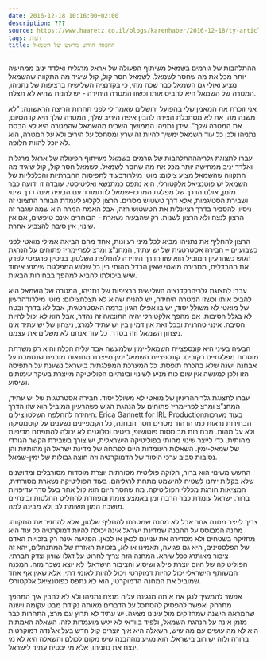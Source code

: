 ```yaml
---
date: 2016-12-18 10:16:00+02:00
description: ???
source: https://www.haaretz.co.il/blogs/karenhaber/2016-12-18/ty-article/0000017f-f8bc-ddde-abff-fcfdb47f0000
tags: דעות
title: ההפסד הידוע מראש של השמאל
---
```


ההתלהבות של גורמים בשמאל משיתוף הפעולה של אראל מרגלית ואלדד יניב ממחישה יותר מכל את מה שחסר לשמאל. לשמאל חסר קול, קול שיגיד מה התקווה שהשמאל מציע ואולי גם השמאל כבר שכח מהי, כי בקדנציה השלישית ברציפות של נתניהו, המטרה של השמאל היא להביס אותו וכשזו המטרה היחידה - יש להניח שהיא לא תצלח.

אני זוכרת את המאמן שלי בהפועל ירושלים שאמר לי לפני תחרות הריצה הראשונה: "לא משנה מה, את לא מסתכלת הצידה להבין איפה היריב שלך, המטרה שלך היא קו הסיום, את המטרה שלך". עידן נתניהו הממושך השכיח מהשמאל שהמטרה היא לא הבסת נתניהו ולכן כל עוד השמאל ימשיך להיות זה שרץ ומסתכל על היריב ולא על המטרה, הוא לא יוכל להוות חלופה.

 עברו לתצוגת גלריהההתלהבות של גורמים בשמאל משיתוף הפעולה של אראל מרגלית ואלדד יניב ממחישה יותר מכל את מה שחסר לשמאל. לשמאל חסר קול, קול שיגיד מה התקווה שהשמאל מציע צילום: מוטי מילרודבעוד לתפיסות החברתיות והכלכליות של השמאל יש פוטנציאל אלקטורלי, הוא נתפס כמתנשא ואליטיסטי. עובדה זו ידועה כבר מזמן, אולם הדרך של מפלגת המרכז-שמאל להתמודד עם הבעיה אינה דרך שינוי ושבירת הסטיגמות, אלא דרך טשטוש מסרים. הרצון לקלוע לעמדת הבוחר החציוני זה ניסיון להסביר בדרך רציונלית את הטשטוש הזה, אבל האמת המרה היא שמה שגבר זה הרצון לנצח ולא הרצון לשנות. רק שהבעיה נשארת - הבוחרים אינם טיפשים, אם אין שינוי, אין סיבה להצביע אחרת.

הרצון להחליף את נתניהו מביא לכל מיני רעיונות, אחד מהם הביאה אמילי מואטי לפני כשבועיים – חבירה אסטרטגית של יש עתיד, המחנ"צ ומרצ לפריימריז פתוחים על הנהגת הגוש כשהרעיון המוביל הוא שזו הדרך היחידה להחלפת השלטון. בניסיון פרגמטי לפרק את ההבדלים, מסבירה מואטי שאין הבדל מהותי בין כל שלוש המפלגות שימנע איחוד שיש ביכולתו להביא למהפך בבחירות הבאות.

 עברו לתצוגת גלריהבקדנציה השלישית ברציפות של נתניהו, המטרה של השמאל היא להביס אותו וכשזו המטרה היחידה, יש להניח שהיא לא תצלחצילום: מוטי מילרודהרעיון של מואטי לא משולל יסוד, יש בו אפילו הגיון ברמה האסטרטגית, אבל לא בדרך ובטח לא בגלל הסיבות. אם מהפך אלקטורלי יהיה התוצאה זה נהדר, אבל הוא לא יכול להיות הסיבה. אינני טהרנית ובכל זאת אין דמיון בין יש עתיד למרצ, ניצחון של יש עתיד אינו ניצחון השמאל וזה בסדר, כל עוד אנחנו לא משלים את עצמנו.

הבעיה בעיני היא קונספציית השמאל-ימין שלמעשה אבד עליה הכלח והיא רק משרתת מוסדות מפלגתיים רקובים. קונספציית השמאל ימין מייצרת מחנאות מובנית שנסמכת על אבחנה ישנה שלא בהכרח תופסת. כל המערכת המפלגתית בישראל נשענת על התפיסה הזו ולכן למעשה אין שום כוח מניע לשינוי ובינתיים הפוליטיקה מייצרת בעיקר עימותים ושיסוע.

 עברו לתצוגת גלריההרעיון של מואטי לא משולל יסוד. חבירה אסטרטגית של יש עתיד, המחנ"צ ומרצ לפריימריז פתוחים על הנהגת הגוש כשהרעיון המוביל הוא שזו הדרך היחידה להחלפת השלטוןצילום: Erica Gannett for IRL Productionבעוד מערכות הבחירות נראות כמו הדהוד מסרים חסר הבחנה, כל הקמפיינים נשענים על קוסמטיקה ולא על מהות. מבחירות מבוססות פוטושופ, ביטים וסלוגנים לא יכולה להתפתח מדיניות מהותית. כדי לייצר שינוי מהותי בפוליטיקה הישראלית, יש צורך בשבירת הקשר הגורדי של שמאל-ימין. השאלות העומדות היום לפתחה של מדינת ישראל הן מהותיות והן נסובות סביב ערכי היסוד של הדמוקרטיה וזה חוצה גבולות של ימין-שמאל.

החשש משינוי הוא ברור, חלוקה פוליטית מסורתית יוצרת מוסדות מסורבלים ומדושנים שלא בקלות ייתנו לשטיח להישמט מתחת לרגליהם. בעוד הפוליטיקה נשארת מסורתית, המציאות חורגת מכללי הפוליטיקה. מה שחסר היום הוא קול אחר בעל סדר עדיפויות ברור. ישראל עומדת כבר הרבה זמן באמצע צומת ומפחדת להחליט החלטות ובינתיים מושכת המון תשומת לב ולא מבינה למה.

צריך לייצר מחנה אחר אבל לא מחנה שמטרתו להחליף שלטון, אלא להחזיר את התקווה. מחנה המבוסס על ההבנה שמדינת ישראל אינה יכולה להיות דמוקרטיה כל עוד היא מחזיקה בשטחים ולא מסדירה את עניינם לכאן או לכאן. הפגיעה אינה רק בזכויות האדם של הפלסטינים, היא גם פגיעה, תאמינו או לא, בזכויות האזרח של המתנחלים, יהא זה ציבור מאותרג ככל שיהא. המחנה הזה צריך לחרוט על דגלו שוויון וצדק חברתי. הפוליטיקה של היום יוצרת פילוג ושיסוע והציבור הישראלי לא יוצא נשכר מזה. המכנה המשותף הישראלי יכול להיות דמוקרטי ויכול להיות לאומי דתי, אלא שאין אף אחד שמוביל את המחנה הדמוקרטי, הוא לא נתפס כפוטנציאל אלקטורלי.

אפשר להמשיך לנגן את אותה מנגינה עליה מנצח נתניהו ולא לא להבין איך המהפך מתרחק ואפשר להפסיק להסתכל על הדברים מאותה נקודת מבט עקומה וישנה שהמראה הישנה שמחזיקים מול עינינו מציגה. יש עתיד לא תרוץ עם מרצ, התחרות כבר מזמן אינה על הנהגת השמאל, ולפיד בוודאי לא יגיש מועמדות לזה. השאלה האמתית היא לא מה עושים עם מה שיש, השאלה היא איך יוצרים קול חדש בעל אג'נדה דמוקרטית ברורה ולזה יש רוב בישראל. הוא מגיע מההבנה שיש מקום לכולם והשאלה היא לא מי ינצח את נתניהו, אלא מי יבטיח עתיד לישראל.